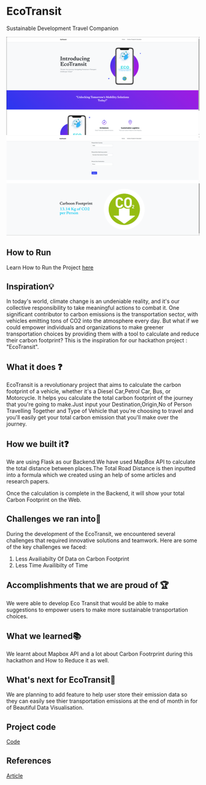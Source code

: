 # EcoTransit

Sustainable Development Travel Companion

<img src="https://raw.githubusercontent.com/cyrixninja/EcoTransit/main/screenshot/Desktop/1.png">
<img src="https://raw.githubusercontent.com/cyrixninja/EcoTransit/main/screenshot/Desktop/6.png">

## How to Run

Learn How to Run the Project <a href=""> here</a>


## Inspiration💡

In today's world, climate change is an undeniable reality, and it's our collective responsibility to take meaningful actions to combat it. One significant contributor to carbon emissions is the transportation sector, with vehicles emitting tons of CO2 into the atmosphere every day. But what if we could empower individuals and organizations to make greener transportation choices by providing them with a tool to calculate and reduce their carbon footprint? This is the inspiration for our hackathon project : "EcoTransit".

## What it does ❓

EcoTransit is a revolutionary project that aims to calculate the carbon footprint of a vehicle, whether it's a Diesel Car,Petrol Car, Bus, or Motorcycle. It helps you calculate the total carbon footprint of the journey that you're going to make.Just input your Destination,Origin,No of Person Travelling Together and Type of Vehicle that you're choosing to travel and you'll easily get your total carbon emission that you'll make over the journey.

## How we built it❓

We are using Flask as our Backend.We have used MapBox API to calculate the total distance between places.The Total Road Distance is then inputted into a formula which we created using an help of some articles and research papers.

Once the calculation is complete in the Backend, it will show your total Carbon Footprint on the Web.

## Challenges we ran into🎢

During the development of the EcoTransit, we encountered several challenges that required innovative solutions and teamwork. Here are some of the key challenges we faced:

1. Less Availiabilty Of Data on Carbon Footprint
2. Less Time Availibilty of Time

## Accomplishments that we are proud of 🏆

We were able to develop Eco Transit that would be able to make suggestions to empower users to make more sustainable transportation choices.

## What we learned📚

We learnt about Mapbox API and a lot about Carbon Footrprint during this hackathon and How to Reduce it as well.

## What's next for EcoTransit🔭

We are planning to add feature to help user store their emission data so they can easily see thier transportation emissions at the end of month in for of Beautiful Data Visualisation.

## Project code

<a href="https://github.com/cyrixninja/EcoTransit">Code</a>

## References

<a href="https://8billiontrees.com/carbon-offsets-credits/how-much-co2-does-a-car-emit-per-mile/#:~:text=CO2%20emissions%20can%20also,of%20CO2%20per%20km">Article</a>

